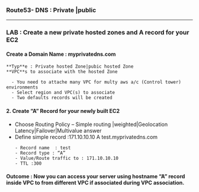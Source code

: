 
### Route53- DNS : Private |public
-------------------------------------------------------

### LAB : Create a new private hosted zones and A record for your EC2
#### Create a **Domain Name** : myprivatedns.com  
	**Typ**e : Private hosted Zone|pubic hosted Zone  
	**VPC**s to associate with the hosted Zone
```
  - You need to attache many VPC for multy aws a/c (Control tower) environments
  - Select region and VPC(s) to associate
  - Two defaults records will be created
```
#### 2.	Create “A” Record for your newly built EC2 
- Choose Routing Policy – Simple routing |weighted|Geolocation Latency|Failover|Multivalue answer 
- Define simple record :171.10.10.10  A test.myprivatedns.com
  ```
  - Record name  : test
  - Record type : “A”
  - Value/Route traffic to : 171.10.10.10
  - TTL :300
  ```
####	Outcome : Now you can access your server using hostname “A” record inside VPC to from different VPC if associated during VPC association.
